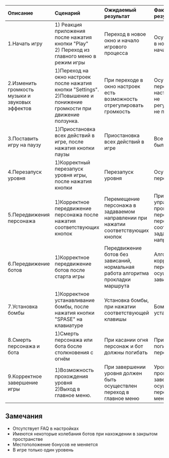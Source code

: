 |Описание|Сценарий|Ожидаемый результат|Фактический результат| Оценка|
|:---|:---|:---|:---|:---|
|1.Начать игру| 1) Реакция приложения после нажатия кнопки "Play"<br/>2) Переход из главного меню в режим игры|Переход в новое окно и начало игрового процесса|Осуществлен переход в новое окно и началась игра|Тест пройден|
|2.Изменить громкость музыки и звуковых эффектов|1)Переход на окно настроек после нажатия кнопки "Settings".<br/>2)Повышение и понижение громкости при движение ползунка.|При переходе в окно настроек есть возможность отрегулировать громкость|Осуществляется переход в окно настроек, громкость не регулируется(ползунок не перемещается)|Тест не пройден|
|3.Поставить игру на паузу|1)Приостановка всех действий в игре, после нажатия кнопки паузы|Приостановка всех действий в игре|Все действия в игре были приостановлены|Тест пройден|
|4.Перезапуск уровня|1)Корректный перезапуск уровня игры, после нажатия кнопки|Перезапуск уровня|Осуществлен перезапуск уровня|Тест пройден|
|5.Передвижения персонажа|1)Корректное передвижение персонажа после нажатия соответствующих кнопок|Перемещение персонажа в задаваемом направлении при нажатии соответствующих кнопок|При нажатии кнопок управления происходит перемещение персонажа в соответствии с заданным направлением|Тест пройден|
|6.Передвижение ботов|1)Корректное передвижение ботов после старта игры|Передвижение ботов без зависаний, нормальная работа алгоритма прокладки маршрута|Алгоритм работает корректно, передвижение ботов осуществляется без зависаний|Тест пройден|
|7.Установка бомбы|1)Корректное устанавливание бомбы, после нажатия кнопки "SPASE" на клавиатуре|Установка бомбы, при нажатии соответствующей клавишы|Бомба корректно устанавливается|Тест пройден|
|8.Смерть персонажа и бота|1)Смерть персонажа или бота босле столкновения с огнём|При касании огня персонаж и бот должны погибать|При касании огня погибает как персонаж, так и бот|Тест пройден|
|9.Корректное завершение игры|1)Возможность прохождения уровня<br/>2)Выход в главное меню.|При завершении уровня должен быть осуществлен переход в главное меню|Уровень возможно пройти, при завершении осуществляется переход в главное меню|Тест пройден|
## Замечания
* Отсутствует FAQ в настройках
* Имеются некоторые колебания ботов при нахождении в закрытом пространстве
* Местоположение бонусов не меняется
* В игре только один уровень
